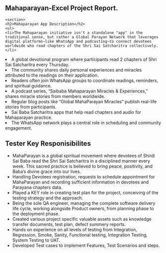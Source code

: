 <html lang="en">
  <body>
  <section>
    <h2>Mahaparayan-Excel Project Report.</h2>

    <section>
    <h2>Mahaparayan App Description</h2>
    <ul>
    <li>The Mahaparayan initiative isn't a standalone "app" in the traditional sense, but rather a Global Parayan Network that leverages digital platforms—like WhatsApp and podcasting—to connect devotees worldwide who read chapters of the Shri Sai Satcharitra collectively.</li> 
  <li>A global devotional program where participants read 2 chapters of Shri Sai Satcharitra every Thursday.</li>
  <li>The community shares daily personal experiences and miracles attributed to the readings on their application.</li>
  <li>Readers often join WhatsApp groups to coordinate readings, reminders, and spiritual guidance.</li>
  <li>A podcast series, “Saibaba Mahaparayan Miracles & Experiences,” shares miracle stories from members worldwide.</li>
  <li>Regular blog posts like “Global MahaParayan Miracles” publish real-life stories from participants.</li>
  <li>Sai Baba Satcharitra apps that help read chapters and audio for Mahaparayan practice.</li>
  <li>The WhatsApp network plays a central role in scheduling and community engagement.</li>
  
  
</ul>
</section>	

<section>
    <h2>Tester Key Responisibilites</h2>
   <ul>
<li>	MahaParayan is a global spiritual movement where devotees of Shirdi Sai Baba read the Shri Sai Satcharitra in a disciplined manner every week. This sacred practice is believed to bring peace, positivity, and Baba’s divine grace into our lives. </li>
<li>	Handling Devotees registration, requests to schedule appointment for MahaParayan and recording sufficient information in devotees and Parayana chapters data.</li>
<li>	Played a KEY role in creating test plan for the project, conceiving of the testing strategy and the approach. </li>
<li>	Being the sole QA engineer, managing the complete software delivery life cycle, working alongside Product owners, from planning phase to the deployment phase. </li>
<li>	Created various project specific valuable assets such as knowledge transfer documents, test plan, defect summery reports. </li>
<li>	Hands on experience on all levels of testing from Integration, Regression, Smoke, Sanity, Functional testing, Integration Testing, System Testing to UAT. </li>
<li>  Developed Test cases to implement Features, Test Scenarios and steps.</li>
   </ul>
</section>
 </body>
 </html>

